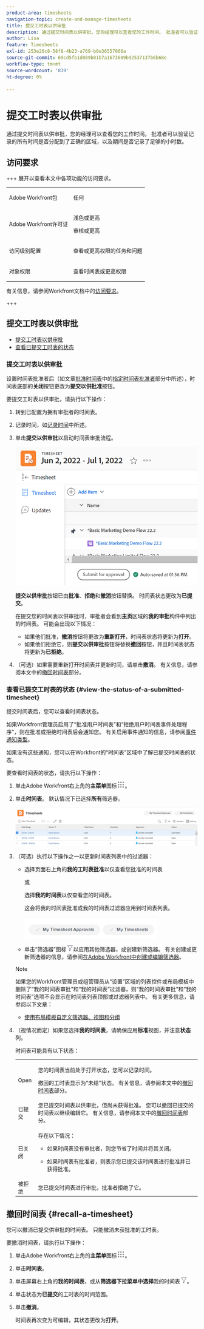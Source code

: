 ```yaml
---
product-area: timesheets
navigation-topic: create-and-manage-timesheets
title: 提交工时表以供审批
description: 通过提交时间表以供审批，您的经理可以查看您的工作时间。 批准者可以验证记录的所有时间是否分配到了正确的区域，以及期间是否记录了足够的小时数。
author: Lisa
feature: Timesheets
exl-id: 253e20c8-58f8-4b23-a769-b0e36557066a
source-git-commit: 69cd5fb1d089b81b7a1673609b92537137b6b68e
workflow-type: tm+mt
source-wordcount: '839'
ht-degree: 0%

---
```


# 提交工时表以供审批

<!--Audited: 8/2024-->

通过提交时间表以供审批，您的经理可以查看您的工作时间。 批准者可以验证记录的所有时间是否分配到了正确的区域，以及期间是否记录了足够的小时数。

## 访问要求

+++ 展开以查看本文中各项功能的访问要求。

<table style="table-layout:auto"> 
 <col> 
 <col> 
 <tbody> 
  <tr> 
   <td>Adobe Workfront包</td> 
   <td> <p>任何</p> </td> 
  </tr> 
  <tr> 
   <td>Adobe Workfront许可证</td> 
   <td> <p>浅色或更高 </p>
   <p>审核或更高 </p>
  </tr> 
  <tr> 
   <td>访问级别配置</td> 
   <td> <p>查看或更高权限的任务和问题 </p> </td> 
  </tr> 
  <tr> 
   <td>对象权限</td> 
   <td> <p>查看时间表或更高权限</p> </td> 
  </tr> 
 </tbody> 
</table>

有关信息，请参阅Workfront文档中的[访问要求](/help/quicksilver/administration-and-setup/add-users/access-levels-and-object-permissions/access-level-requirements-in-documentation.md)。

+++

## 提交工时表以供审批

* [提交工时表以供审批](#submit-a-timesheet-for-approval)
* [查看已提交工时表的状态](#view-the-status-of-a-submitted-timesheet)

### 提交工时表以供审批

设置时间表批准者后（如文章[批准时间表](../../timesheets/create-and-manage-timesheets/timesheet-approvals.md#designating-a-timesheet-approver)中的[指定时间表批准者](../../timesheets/create-and-manage-timesheets/timesheet-approvals.md)部分中所述），时间表底部的&#x200B;**关闭**&#x200B;按钮更改为&#x200B;**提交以供批准**&#x200B;按钮。

要提交工时表以供审批，请执行以下操作：

1. 转到已配置为拥有审批者的时间表。
1. 记录时间，如[记录时间](../../timesheets/create-and-manage-timesheets/log-time.md)中所述。
1. 单击&#x200B;**提交以供审批**&#x200B;以启动时间表审批流程。

   ![](assets/submit-for-approval-button-on-timesheet-nwe.png)

   **提交以供审批**&#x200B;按钮已由&#x200B;**批准**、**拒绝**&#x200B;和&#x200B;**撤消**&#x200B;按钮替换。 时间表状态更改为&#x200B;**已提交**。

   在提交您的时间表以供审批时，审批者会看到&#x200B;**主页**&#x200B;区域的&#x200B;**我的审批**&#x200B;构件中列出的时间表。 可能会出现以下情况：

   * 如果他们批准，**撤消**&#x200B;按钮将更改为&#x200B;**重新打开**，时间表状态将更新为&#x200B;**打开**。
   * 如果他们拒绝它，则&#x200B;**提交以供审批**&#x200B;按钮将替换&#x200B;**撤回**&#x200B;按钮，并且时间表状态将更新为&#x200B;**已拒绝**。

1. （可选）如果需要重新打开时间表并更新时间，请单击&#x200B;**撤消**。 有关信息，请参阅本文中的[撤回时间表](#recall-a-timesheet)部分。

### 查看已提交工时表的状态 {#view-the-status-of-a-submitted-timesheet}

提交时间表后，您可以查看时间表状态。

如果Workfront管理员启用了“批准用户时间表”和“拒绝用户时间表事件处理程序”，则在批准或拒绝时间表后会通知您。 有关启用事件通知的信息，请参阅[事件通知类型](../../administration-and-setup/manage-workfront/emails/event-notifications-available-in-wf.md)。

如果没有这些通知，您可以在Workfront的“时间表”区域中了解已提交时间表的状态。

要查看时间表的状态，请执行以下操作：

1. 单击Adobe Workfront右上角的&#x200B;**主菜单**&#x200B;图标![](assets/main-menu-icon.png)。
1. 单击&#x200B;**时间表**。 默认情况下已选择&#x200B;**所有**&#x200B;筛选器。

   ![](assets/timesheet-list-one-timesheet-selected-nwe-350x70.png)

1. （可选）执行以下操作之一以更新时间表列表中的过滤器：

   * 选择页面右上角的&#x200B;**我的工时表批准**&#x200B;以仅查看您批准的时间表

     或

     选择&#x200B;**我的时间表**&#x200B;以仅查看您的时间表。

     这会将我的时间表批准或我的时间表过滤器应用到时间表列表。

     ![](assets/my-timesheet-approvals-my-timesheets-pills-on-timesheets-list-nwe-350x58.png)

   * 单击“筛选器”图标![](assets/filter-nwepng.png)以应用其他筛选器，或创建新筛选器。 有关创建或更新筛选器的信息，请参阅[在Adobe Workfront中创建或编辑筛选器](../../reports-and-dashboards/reports/reporting-elements/create-filters.md)。

   >[!NOTE]
   >
   >如果您的Workfront管理员或组管理员从“设置”区域的列表控件或布局模板中删除了“我的时间表审批”和“我的时间表”过滤器，则“我的时间表审批”和“我的时间表”选项不会显示在时间表列表顶部或过滤器列表中。 有关更多信息，请参阅以下文章：
   >
   >   
   >   
   >   * [使用布局模板自定义筛选器、视图和分组](../../administration-and-setup/customize-workfront/use-layout-templates/customize-fvg-list-controls-layout-template.md)
   >   
   >

1. （视情况而定）如果您选择&#x200B;**我的时间表**，请确保应用&#x200B;**标准**&#x200B;视图，并注意&#x200B;**状态**&#x200B;列。

   时间表可能具有以下状态：

   <table style="table-layout:auto"> 
    <col> 
    <col> 
    <tbody> 
     <tr> 
      <td role="rowheader">Open</td> 
      <td> <p>您的时间表当前处于打开状态，您可以记录时间。 </p> <p>撤回的工时表显示为“未结”状态。 有关信息，请参阅本文中的<a href="#recall-a-timesheet" class="MCXref xref">撤回时间表</a>部分。 </p> </td> 
     </tr> 
     <tr> 
      <td role="rowheader">已提交</td> 
      <td>您已提交时间表以供审批，但尚未获得批准。 您可以撤回已提交的时间表以继续编辑它。 有关信息，请参阅本文中的<a href="#recall-a-timesheet" class="MCXref xref">撤回时间表</a>部分。 </td> 
     </tr> 
     <tr> 
      <td role="rowheader">已关闭</td> 
      <td> <p>存在以下情况：</p> 
       <ul> 
        <li> <p>如果时间表没有审批者，则您节省了时间并将其关闭。</p> </li> 
        <li> <p>如果时间表有批准者，则表示您已提交该时间表进行批准并已获得批准。</p> </li> 
       </ul> </td> 
     </tr> 
     <tr> 
      <td role="rowheader">被拒绝</td> 
      <td>您已提交时间表进行审批，批准者拒绝了它。</td> 
     </tr> 
    </tbody> 
   </table>

## 撤回时间表 {#recall-a-timesheet}

您可以撤消已提交供审批的时间表。 只能撤消未获批准的工时表。

要撤消时间表，请执行以下操作：

1. 单击Adobe Workfront右上角的&#x200B;**主菜单**&#x200B;图标![](assets/main-menu-icon.png)。

1. 单击&#x200B;**时间表**。
1. 单击屏幕右上角的&#x200B;**我的时间表**，或从&#x200B;**筛选器**&#x200B;**下拉菜单中选择**&#x200B;我的时间表![](assets/filter-nwepng.png)。
1. 单击状态为&#x200B;**已提交**&#x200B;的工时表的时间范围。
1. 单击&#x200B;**撤消**。

   时间表再次变为可编辑，其状态更改为&#x200B;**打开**。
